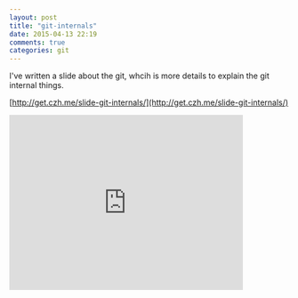 ```yaml
---
layout: post
title: "git-internals"
date: 2015-04-13 22:19
comments: true
categories: git
---
```


I've written a slide about the git, whcih is more details to explain the git internal things.

[http://get.czh.me/slide-git-internals/](http://get.czh.me/slide-git-internals/)

<iframe width="420" height="315" src="http://get.czh.me/slide-git-internals/" 
  frameborder="0" allowfullscreen></iframe>
